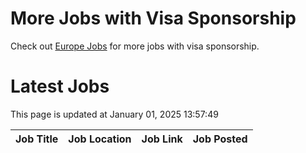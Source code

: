 # More Jobs with Visa Sponsorship

Check out [Europe Jobs](https://github.com/sureshparimi/europejobs#latest-jobs) for more jobs with visa sponsorship.

# Latest Jobs

This page is updated at January 01, 2025 13:57:49

| Job Title | Job Location | Job Link | Job Posted |
| --- | --- | --- | --- |
